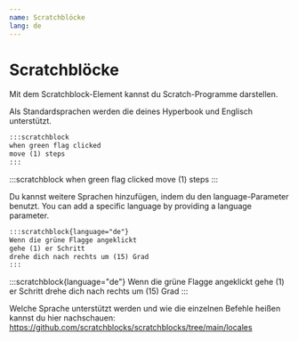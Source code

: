 ```yaml
---
name: Scratchblöcke
lang: de
---
```


# Scratchblöcke

Mit dem Scratchblock-Element kannst du Scratch-Programme darstellen.

Als Standardsprachen werden die deines Hyperbook und Englisch unterstützt.

```md
:::scratchblock
when green flag clicked
move (1) steps
:::
```

:::scratchblock
when green flag clicked
move (1) steps
:::

Du kannst weitere Sprachen hinzufügen, indem du den language-Parameter benutzt.
You can add a specific language by providing a language parameter.

```md
:::scratchblock{language="de"}
Wenn die grüne Flagge angeklickt
gehe (1) er Schritt
drehe dich nach rechts um (15) Grad
:::
```

:::scratchblock{language="de"}
Wenn die grüne Flagge angeklickt
gehe (1) er Schritt
drehe dich nach rechts um (15) Grad
:::

Welche Sprache unterstützt werden und wie die einzelnen Befehle heißen kannst
du hier nachschauen: https://github.com/scratchblocks/scratchblocks/tree/main/locales
